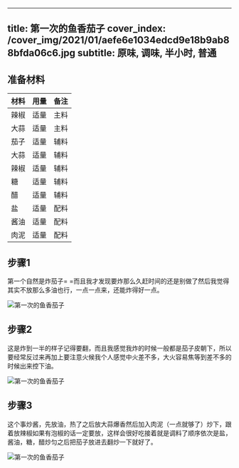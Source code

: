 
---
title: 第一次的鱼香茄子
cover_index: /cover_img/2021/01/aefe6e1034edcd9e18b9ab88bfda06c6.jpg
subtitle: 原味, 调味, 半小时, 普通
---

## 准备材料

| 材料     | 用量 | 备注|
| ------- | ----- | --- |
| 辣椒 | 适量| 主料 |
| 大蒜 | 适量| 主料 |
| 茄子 | 适量| 辅料 |
| 大蒜 | 适量| 辅料 |
| 辣椒 | 适量| 辅料 |
| 糖 | 适量| 辅料 |
| 醋 | 适量| 辅料 |
| 盐 | 适量| 配料 |
| 酱油 | 适量| 配料 |
| 肉泥 | 适量| 配料 |

## 步骤1

第一个自然是炸茄子= =而且我才发现要炸那么久赶时间的还是别做了然后我觉得其实不放那么多油也行，一点一点来，还能炸得好一点。

![第一次的鱼香茄子](https://i8.meishichina.com/attachment/recipe/201010/201010121427173.jpg?x-oss-process=style/p320) 

## 步骤2

这是炸到一半的样子记得要翻，而且我感觉我炸的时候一般都是茄子皮朝下，所以要经常反过来再加上要注意火候我个人感觉中火差不多，大火容易焦等到差不多的时候出来控下油。

![第一次的鱼香茄子](https://i8.meishichina.com/attachment/recipe/201010/201010121429444.jpg?x-oss-process=style/p320) 

## 步骤3

这个事炒酱，先放油，热了之后放大蒜爆香然后加入肉泥（一点就够了）炒下，跟着放辣椒如果有泡椒的话一定要放，这样会很好吃接着就是调料了顺序依次是盐，酱油，糖，醋炒匀之后把茄子放进去翻炒一下就好了。

![第一次的鱼香茄子](https://i8.meishichina.com/attachment/recipe/201010/201010121433256.jpg?x-oss-process=style/p320) 

